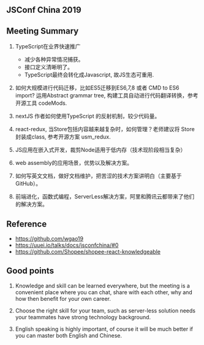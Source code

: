 
## JSConf China 2019

## Meeting Summary
1. TypeScript在业界快速推广
    + 减少各种异常情况捕获。 
    + 接口定义清晰明了。  
    + TypeScript最终会转化成Javascript, 故JS生态可重用.

2. 如何大规模进行代码迁移，比如ES5迁移到ES6,7,8 或者 CMD to ES6 import?  运用Abstract grammar tree, 构建工具自动进行代码翻译转换，参考开源工具 codeMods. 
  
3. nextJS 作者如何使用TypeScript 的反射机制，较少代码量。 

4. react-redux, 当Store包括内容越来越复杂时，如何管理？老师建议将 Store封装成class,  参考开源方案 usm_redux. 

5. JS应用在嵌入式开发，裁剪Node适用于低内存（技术现阶段相当复杂）  

6. web assembly的应用场景，优势以及解决方案。  

7. 如何写英文文档，做好文档维护，把苦涩的技术方案讲明白（主要基于GitHub）。 

8. 前端进化，函数式编程，ServerLess解决方案，阿里和腾讯云都带来了他们的解决方案。


## Reference 
+ https://github.com/wgao19
+ https://uuei.io/talks/docs/jsconfchina/#0
+ https://github.com/Shopee/shopee-react-knowledgeable 

## Good points 
1. Knowledge and skill can be learned everywhere, but the meeting is a convenient place where you can chat, share with each other, why and how then benefit for your own career. 

2. Choose the right skill for your team, such as server-less solution needs your teammates have strong technology background.

3. English speaking is highly important, of course it will be much better if you can master both English and Chinese. 
